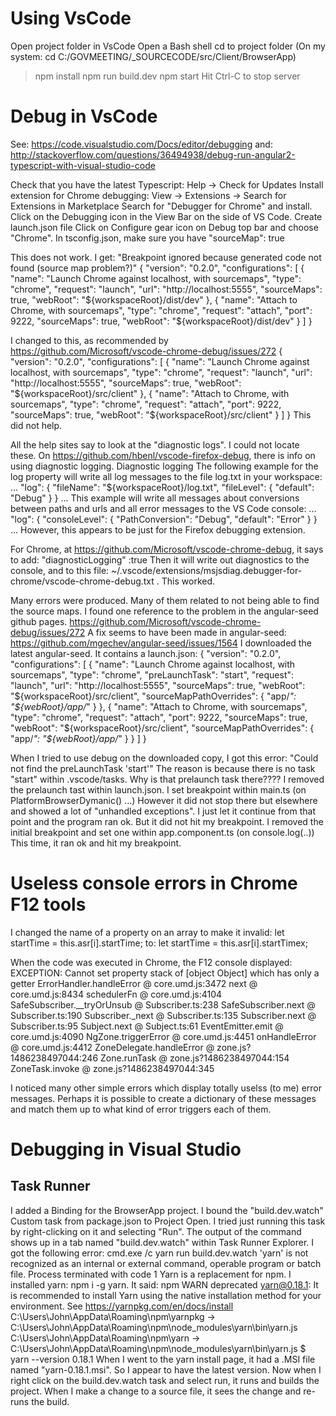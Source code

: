 # Using VsCode

Open project folder in VsCode
Open a Bash shell
cd to project folder
 (On my system: cd C:/GOVMEETING/_SOURCECODE/src/Client/BrowserApp)

> npm install
> npm run build.dev
> npm start
    Hit Ctrl-C to stop server

# Debug in VsCode

See: https://code.visualstudio.com/Docs/editor/debugging
and: http://stackoverflow.com/questions/36494938/debug-run-angular2-typescript-with-visual-studio-code

Check that you have the latest Typescript: Help -> Check for Updates
Install extension for Chrome debugging:
    View -> Extensions -> Search for Extensions in Marketplace
    Search for "Debugger for Chrome" and install.
Click on the Debugging icon in the View Bar on the side of VS Code.
Create launch.json file
    Click on Configure gear icon on Debug top bar and choose "Chrome".
In tsconfig.json, make sure you have "sourceMap": true


This does not work. I get: "Breakpoint ignored because generated code not found (source map problem?)"
{
    "version": "0.2.0",
    "configurations": [
        {
            "name": "Launch Chrome against localhost, with sourcemaps",
            "type": "chrome",
            "request": "launch",
            "url": "http://localhost:5555",
            "sourceMaps": true,
            "webRoot": "${workspaceRoot}/dist/dev"
        },
        {
            "name": "Attach to Chrome, with sourcemaps",
            "type": "chrome",
            "request": "attach",
            "port": 9222,
            "sourceMaps": true,
            "webRoot": "${workspaceRoot}/dist/dev"
        }
    ]
}


I changed to this, as recommended by https://github.com/Microsoft/vscode-chrome-debug/issues/272
{
    "version": "0.2.0",
    "configurations": [
        {
            "name": "Launch Chrome against localhost, with sourcemaps",
            "type": "chrome",
            "request": "launch",
            "url": "http://localhost:5555",
            "sourceMaps": true,
            "webRoot": "${workspaceRoot}/src/client"
        },
        {
            "name": "Attach to Chrome, with sourcemaps",
            "type": "chrome",
            "request": "attach",
            "port": 9222,
            "sourceMaps": true,
            "webRoot": "${workspaceRoot}/src/client"
        }
    ]
}
This did not help. 


All the help sites say to look at the "diagnostic logs". I could not locate these.
On https://github.com/hbenl/vscode-firefox-debug, there is info on using diagnostic logging.
Diagnostic logging
The following example for the  log  property will write all log messages to the file  log.txt  in your workspace:
...
    "log": {
        "fileName": "${workspaceRoot}/log.txt",
        "fileLevel": {
            "default": "Debug"
        }
    }
...
This example will write all messages about conversions between paths and urls and all error messages to the VS Code console:
...
    "log": {
        "consoleLevel": {
            "PathConversion": "Debug",
            "default": "Error"
        }
    }
...
However, this appears to be just for the Firefox debugging extension.

For Chrome, at https://github.com/Microsoft/vscode-chrome-debug, it says to add:
   "diagnosticLogging" :true 
Then it will write out diagnostics to the console, and to this file:
  ~/.vscode/extensions/msjsdiag.debugger-for-chrome/vscode-chrome-debug.txt .
This worked.


Many errors were produced. Many of them related to not being able to find the source maps.
I found one reference to the problem in the angular-seed github pages.
	https://github.com/Microsoft/vscode-chrome-debug/issues/272
A fix seems to have been made in angular-seed:
	https://github.com/mgechev/angular-seed/issues/1564
I downloaded the latest angular-seed.
It contains a launch.json:
{
  "version": "0.2.0",
  "configurations": [
    {
      "name": "Launch Chrome against localhost, with sourcemaps",
      "type": "chrome",
      "preLaunchTask": "start",
      "request": "launch",
      "url": "http://localhost:5555",
      "sourceMaps": true,
      "webRoot": "${workspaceRoot}/src/client",
      "sourceMapPathOverrides": {
        "app/*": "${webRoot}/app/*"
      }
    },
    {
      "name": "Attach to Chrome, with sourcemaps",
      "type": "chrome",
      "request": "attach",
      "port": 9222,
      "sourceMaps": true,
      "webRoot": "${workspaceRoot}/src/client",
      "sourceMapPathOverrides": {
        "app/*": "${webRoot}/app/*"
      }
    }
  ]
}

When I tried to use debug on the downloaded copy, I got this error:
	"Could not find the preLaunchTask 'start'"
The reason is because there is no task "start" within .vscode/tasks.
Why is that prelaunch task there????
I removed the prelaunch tast within launch.json. I set breakpoint within main.ts (on PlatformBrowserDymanic() ...)
However it did not stop there but elsewhere and showed a lot of "unhandled exceptions".
I just let it continue from that point and the program ran ok. But it did not hit my breakpoint.
I removed the initial breakpoint and set one within app.component.ts (on console.log(..))
This time, it ran ok and hit my breakpoint. 


# Useless console errors in Chrome F12 tools

I changed the name of a property on an array to make it invalid:
   let startTime  = this.asr[i].startTime;
to:
   let startTime  = this.asr[i].startTimex;

When the code was executed in Chrome, the F12 console displayed:
    EXCEPTION: Cannot set property stack of [object Object] which has only a getter
    ErrorHandler.handleError	@	core.umd.js:3472
    next	@	core.umd.js:8434
    schedulerFn	@	core.umd.js:4104
    SafeSubscriber.__tryOrUnsub	@	Subscriber.ts:238
    SafeSubscriber.next	@	Subscriber.ts:190
    Subscriber._next	@	Subscriber.ts:135
    Subscriber.next	@	Subscriber.ts:95
    Subject.next	@	Subject.ts:61
    EventEmitter.emit	@	core.umd.js:4090
    NgZone.triggerError	@	core.umd.js:4451
    onHandleError	@	core.umd.js:4412
    ZoneDelegate.handleError	@	zone.js?1486238497044:246
    Zone.runTask	@	zone.js?1486238497044:154
    ZoneTask.invoke	@	zone.js?1486238497044:345

I noticed many other simple errors which display totally uselss (to me) error messages.
Perhaps it is possible to create a dictionary of these messages and match them up to what
kind of error triggers each of them.


#  Debugging in Visual Studio 

## Task Runner

I added a Binding for the BrowserApp project. I bound the "build.dev.watch" Custom task from package.json to Project Open.
I tried just running this task by right-clicking on it and selecting "Run". The output of the command shows up in a tab named "build.dev.watch" within Task Runner Explorer. I got the following error:
   cmd.exe /c yarn run build.dev.watch
   'yarn' is not recognized as an internal or external command,
   operable program or batch file.
   Process terminated with code 1
Yarn is a replacement for npm. 
I installed yarn: npm i -g yarn. It said:
	npm WARN deprecated yarn@0.18.1: It is recommended to install Yarn using the native installation method for your environment. See https://yarnpkg.com/en/docs/install
	C:\Users\John\AppData\Roaming\npm\yarnpkg -> C:\Users\John\AppData\Roaming\npm\node_modules\yarn\bin\yarn.js
	C:\Users\John\AppData\Roaming\npm\yarn -> C:\Users\John\AppData\Roaming\npm\node_modules\yarn\bin\yarn.js
$ yarn --version
0.18.1
When I went to the yarn install page, it had a .MSI file named "yarn-0.18.1.msi". So I appear to have the latest version.
Now when I right click on the build.dev.watch task and select run, it runs and builds the project.
When I make a change to a source file, it sees the change and re-runs the build.













 